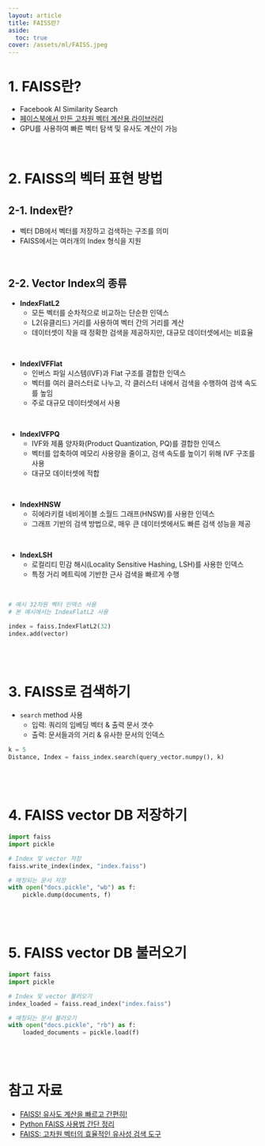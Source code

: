 ```yaml
---
layout: article
title: FAISS란?
aside:
  toc: true
cover: /assets/ml/FAISS.jpeg
---
```


# 1. FAISS란?

- Facebook AI Similarity Search 
- <u>페이스북에서 만든 고차원 벡터 계산용 라이브러리</u>
- GPU를 사용하여 빠른 벡터 탐색 및 유사도 계산이 가능 

<br>

# 2. FAISS의 벡터 표현 방법 


## 2-1. Index란?
- 벡터 DB에서 벡터를 저장하고 검색하는 구조를 의미 
- FAISS에서는 여러개의 Index 형식을 지원

<br>


## 2-2. Vector Index의 종류
- **IndexFlatL2**
    - 모든 벡터를 순차적으로 비교하는 단순한 인덱스 
    - L2(유클리드) 거리를 사용하여 벡터 간의 거리를 계산 
    - 데이터셋이 작을 때 정확한 검색을 제공하지만, 대규모 데이터셋에서는 비효율    

<br>

- **IndexIVFFlat**
    - 인버스 파일 시스템(IVF)과 Flat 구조를 결합한 인덱스 
    - 벡터를 여러 클러스터로 나누고, 각 클러스터 내에서 검색을 수행하여 검색 속도를 높임 
    - 주로 대규모 데이터셋에서 사용

<br>    
    
- **IndexIVFPQ** 
    - IVF와 제품 양자화(Product Quantization, PQ)를 결합한 인덱스 
    - 벡터를 압축하여 메모리 사용량을 줄이고, 검색 속도를 높이기 위해 IVF 구조를 사용 
    - 대규모 데이터셋에 적합

<br>
    
- **IndexHNSW**
    - 히에라키컬 네비게이블 소월드 그래프(HNSW)를 사용한 인덱스 
    - 그래프 기반의 검색 방법으로, 매우 큰 데이터셋에서도 빠른 검색 성능을 제공

<br>
    
- **IndexLSH** 
    - 로컬리티 민감 해시(Locality Sensitive Hashing, LSH)를 사용한 인덱스
    - 특정 거리 메트릭에 기반한 근사 검색을 빠르게 수행

<br>


```python
# 예시 32차원 벡터 인덱스 사용 
# 본 예시에서는 IndexFlatL2 사용 

index = faiss.IndexFlatL2(32)
index.add(vector)
```

<br>

<br>


# 3. FAISS로 검색하기 

- `search` method 사용 
	- 입력: 쿼리의 임베딩 벡터 & 출력 문서 갯수 
	- 출력: 문서들과의 거리 & 유사한 문서의 인덱스 

```python
k = 5
Distance, Index = faiss_index.search(query_vector.numpy(), k)
```

<br>

<br>


# 4. FAISS vector DB 저장하기

```python
import faiss 
import pickle 

# Index 및 vector 저장 
faiss.write_index(index, "index.faiss")

# 매칭되는 문서 저장 
with open("docs.pickle", "wb") as f: 
	pickle.dump(documents, f)
```

<br>

<br>

# 5. FAISS vector DB 불러오기 

```python 
import faiss 
import pickle 

# Index 및 vector 불러오기 
index_loaded = faiss.read_index("index.faiss")

# 매칭되는 문서 불러오기 
with open("docs.pickle", "rb") as f: 
	loaded_documents = pickle.load(f)
```


<br>

<br>



# 참고 자료

- [FAISS! 유사도 계산을 빠르고 간편히!](https://velog.io/@gtpgg1013/Faiss-%EC%9C%A0%EC%82%AC%EB%8F%84-%EA%B3%84%EC%82%B0%EC%9D%84-%EB%B9%A0%EB%A5%B4%EA%B3%A0-%EA%B0%84%ED%8E%B8%ED%9E%88)
- [Python FAISS 사용법 간단 정리](https://lsjsj92.tistory.com/605) 
- [FAISS: 고차원 벡터의 효율적인 유사성 검색 도구](https://jiniai.biz/?p=2743)

<br>

<br>